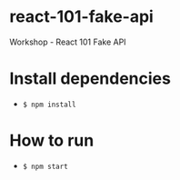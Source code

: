 # react-101-fake-api
Workshop - React 101 Fake API

# Install dependencies

- `$ npm install`

# How to run

- `$ npm start`
